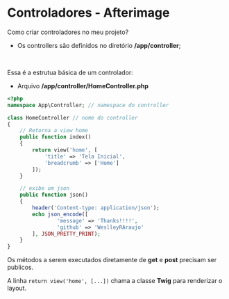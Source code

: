 # Controladores - Afterimage

Como criar controladores no meu projeto?
- Os controllers são definidos no diretório **/app/controller**;
<br>

Essa é a estrutua básica de um controlador:

- Arquivo **/app/controller/HomeController.php**
```php
<?php
namespace App\Controller; // namespace do controller

class HomeController // nome do controller
{
    // Retorna a view home
    public function index()
    {
        return view('home', [
            'title' => 'Tela Inicial',
            'breadcrumb' => ['Home']
        ]);
    }

    // exibe um json
    public function json()
    {
        header('Content-type: application/json');
        echo json_encode([
                'message' => 'Thanks!!!!',
                'github' => 'WeslleyRAraujo'
        ], JSON_PRETTY_PRINT);
    }
}

```

Os métodos a serem executados diretamente de **get** e **post** precisam ser publicos.

A linha ```return view('home', [...])``` chama a classe **Twig** para renderizar o layout.
